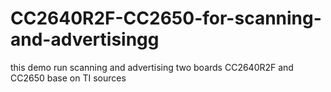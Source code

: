 # CC2640R2F-CC2650-for-scanning-and-advertisingg
this demo run scanning and advertising two boards CC2640R2F and CC2650 base on TI sources

